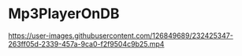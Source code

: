 # Mp3PlayerOnDB

https://user-images.githubusercontent.com/126849689/232425347-263ff05d-2339-457a-9ca0-f2f9504c9b25.mp4
